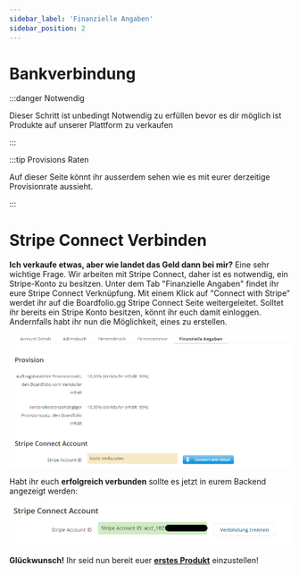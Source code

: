 ```yaml
---
sidebar_label: 'Finanzielle Angaben'
sidebar_position: 2
---
```


#  Bankverbindung

:::danger Notwendig

Dieser Schritt ist unbedingt Notwendig zu erfüllen bevor es dir möglich ist Produkte auf unserer Plattform zu verkaufen

:::

:::tip Provisions Raten

Auf dieser Seite könnt ihr ausserdem sehen wie es mit eurer derzeitige Provisionrate aussieht.

:::

# Stripe Connect Verbinden
**Ich verkaufe etwas, aber wie landet das Geld dann bei mir?** Eine sehr wichtige Frage. Wir arbeiten mit Stripe Connect, daher ist es notwendig, ein Stripe-Konto zu besitzen. Unter dem Tab "Finanzielle Angaben" findet ihr eure Stripe Connect Verknüpfung. Mit einem Klick auf "Connect with Stripe" werdet ihr auf die Boardfolio.gg Stripe Connect Seite weitergeleitet. Solltet ihr bereits ein Stripe Konto besitzen, könnt ihr euch damit einloggen. Andernfalls habt ihr nun die Möglichkeit, eines zu erstellen.

![StripeConnectImg](img/StripeConnect.png)

Habt ihr euch **erfolgreich verbunden** sollte es jetzt in eurem Backend angezeigt werden:

![StripeConnectedImg](img/StripeConnected.png)

**Glückwunsch!** Ihr seid nun bereit euer [**erstes Produkt**](/documentation/tutorial/erstesProdukt) einzustellen!
